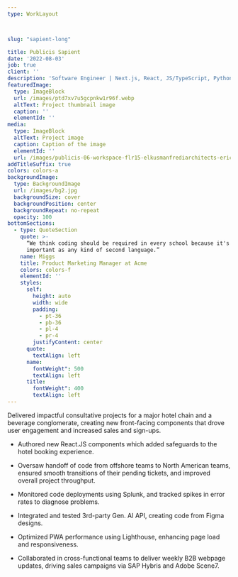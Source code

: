 ```yaml
---
type: WorkLayout



slug: "sapient-long"

title: Publicis Sapient
date: '2022-08-03'
job: true
client: ''
description: 'Software Engineer | Next.js, React, JS/TypeScript, Python, Gen. AI'
featuredImage:
  type: ImageBlock
  url: /images/ptd7xv7u5gcpnkw1r96f.webp
  altText: Project thumbnail image
  caption: ''
  elementId: ''
media:
  type: ImageBlock
  altText: Project image
  caption: Caption of the image
  elementId: ''
  url: /images/publicis-06-workspace-flr15-elkusmanfrediarchitects-ericlaignel.jpg
addTitleSuffix: true
colors: colors-a
backgroundImage:
  type: BackgroundImage
  url: /images/bg2.jpg
  backgroundSize: cover
  backgroundPosition: center
  backgroundRepeat: no-repeat
  opacity: 100
bottomSections:
  - type: QuoteSection
    quote: >-
      “We think coding should be required in every school because it's as
      important as any kind of second language.”
    name: Miggs
    title: Product Marketing Manager at Acme
    colors: colors-f
    elementId: ''
    styles:
      self:
        height: auto
        width: wide
        padding:
          - pt-36
          - pb-36
          - pl-4
          - pr-4
        justifyContent: center
      quote:
        textAlign: left
      name:
        fontWeight": 500
        textAlign: left
      title:
        fontWeight": 400
        textAlign: left
---
```


Delivered impactful consultative projects for a major hotel chain and a beverage conglomerate, creating new front-facing components that drove user engagement and increased sales and sign-ups. 

- Authored new React.JS components which added safeguards to the hotel booking experience. 

<!---->

- Oversaw handoff of code from offshore teams to North American teams, ensured smooth transitions of their pending tickets, and improved overall project throughput. 

<!---->

- Monitored code deployments using Splunk, and tracked spikes in error rates to diagnose problems. 

<!---->

- Integrated and tested 3rd-party Gen. AI API, creating code from Figma designs. 

<!---->

- Optimized PWA performance using Lighthouse, enhancing page load and responsiveness. 

<!---->

- Collaborated in cross-functional teams to deliver weekly B2B webpage updates, driving sales campaigns via SAP Hybris and Adobe Scene7. 
